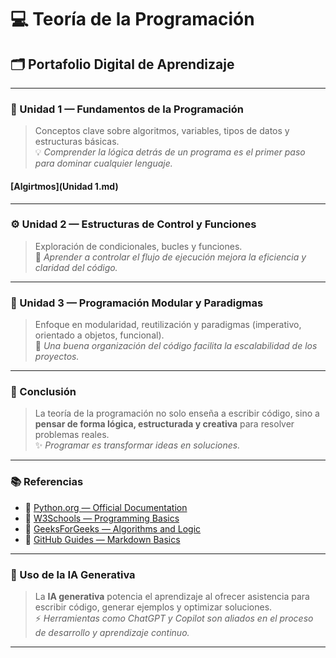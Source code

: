 # 💻 Teoría de la Programación

## 🗂️ Portafolio Digital de Aprendizaje

---

### 🧩 Unidad 1 — Fundamentos de la Programación
> Conceptos clave sobre algoritmos, variables, tipos de datos y estructuras básicas.  
> 💡 *Comprender la lógica detrás de un programa es el primer paso para dominar cualquier lenguaje.*

#### [Algirtmos](Unidad 1.md)
---

### ⚙️ Unidad 2 — Estructuras de Control y Funciones
> Exploración de condicionales, bucles y funciones.  
> 🧠 *Aprender a controlar el flujo de ejecución mejora la eficiencia y claridad del código.*

---

### 🧱 Unidad 3 — Programación Modular y Paradigmas
> Enfoque en modularidad, reutilización y paradigmas (imperativo, orientado a objetos, funcional).  
> 🚀 *Una buena organización del código facilita la escalabilidad de los proyectos.*

---

### 🧭 Conclusión
> La teoría de la programación no solo enseña a escribir código, sino a **pensar de forma lógica, estructurada y creativa** para resolver problemas reales.  
> ✨ *Programar es transformar ideas en soluciones.*

---

### 📚 Referencias
- 📘 [Python.org — Official Documentation](https://docs.python.org/3/)
- 💾 [W3Schools — Programming Basics](https://www.w3schools.com/)
- 🧠 [GeeksForGeeks — Algorithms and Logic](https://www.geeksforgeeks.org/)
- 🔗 [GitHub Guides — Markdown Basics](https://guides.github.com/features/mastering-markdown/)

---

### 🤖 Uso de la IA Generativa
> La **IA generativa** potencia el aprendizaje al ofrecer asistencia para escribir código, generar ejemplos y optimizar soluciones.  
> ⚡ *Herramientas como ChatGPT y Copilot son aliados en el proceso de desarrollo y aprendizaje continuo.*

---
